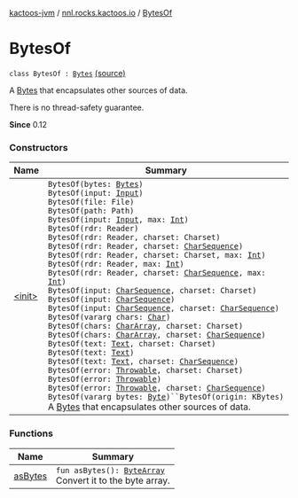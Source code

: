 [kactoos-jvm](../../index.md) / [nnl.rocks.kactoos.io](../index.md) / [BytesOf](.)

# BytesOf

`class BytesOf : `[`Bytes`](../../nnl.rocks.kactoos/-bytes/index.md) [(source)](https://github.com/neonailol/kactoos/blob/master/kactoos-jvm/src/main/kotlin/nnl/rocks/kactoos/io/BytesOf.kt#L23)

A [Bytes](../../nnl.rocks.kactoos/-bytes/index.md) that encapsulates other sources of data.

There is no thread-safety guarantee.

**Since**
0.12

### Constructors

| Name | Summary |
|---|---|
| [&lt;init&gt;](-init-.md) | `BytesOf(bytes: `[`Bytes`](../../nnl.rocks.kactoos/-bytes/index.md)`)`<br>`BytesOf(input: `[`Input`](../../nnl.rocks.kactoos/-input/index.md)`)`<br>`BytesOf(file: File)`<br>`BytesOf(path: Path)`<br>`BytesOf(input: `[`Input`](../../nnl.rocks.kactoos/-input/index.md)`, max: `[`Int`](https://kotlinlang.org/api/latest/jvm/stdlib/kotlin/-int/index.html)`)`<br>`BytesOf(rdr: Reader)`<br>`BytesOf(rdr: Reader, charset: Charset)`<br>`BytesOf(rdr: Reader, charset: `[`CharSequence`](https://kotlinlang.org/api/latest/jvm/stdlib/kotlin/-char-sequence/index.html)`)`<br>`BytesOf(rdr: Reader, charset: Charset, max: `[`Int`](https://kotlinlang.org/api/latest/jvm/stdlib/kotlin/-int/index.html)`)`<br>`BytesOf(rdr: Reader, max: `[`Int`](https://kotlinlang.org/api/latest/jvm/stdlib/kotlin/-int/index.html)`)`<br>`BytesOf(rdr: Reader, charset: `[`CharSequence`](https://kotlinlang.org/api/latest/jvm/stdlib/kotlin/-char-sequence/index.html)`, max: `[`Int`](https://kotlinlang.org/api/latest/jvm/stdlib/kotlin/-int/index.html)`)`<br>`BytesOf(input: `[`CharSequence`](https://kotlinlang.org/api/latest/jvm/stdlib/kotlin/-char-sequence/index.html)`, charset: Charset)`<br>`BytesOf(input: `[`CharSequence`](https://kotlinlang.org/api/latest/jvm/stdlib/kotlin/-char-sequence/index.html)`)`<br>`BytesOf(input: `[`CharSequence`](https://kotlinlang.org/api/latest/jvm/stdlib/kotlin/-char-sequence/index.html)`, charset: `[`CharSequence`](https://kotlinlang.org/api/latest/jvm/stdlib/kotlin/-char-sequence/index.html)`)`<br>`BytesOf(vararg chars: `[`Char`](https://kotlinlang.org/api/latest/jvm/stdlib/kotlin/-char/index.html)`)`<br>`BytesOf(chars: `[`CharArray`](https://kotlinlang.org/api/latest/jvm/stdlib/kotlin/-char-array/index.html)`, charset: Charset)`<br>`BytesOf(chars: `[`CharArray`](https://kotlinlang.org/api/latest/jvm/stdlib/kotlin/-char-array/index.html)`, charset: `[`CharSequence`](https://kotlinlang.org/api/latest/jvm/stdlib/kotlin/-char-sequence/index.html)`)`<br>`BytesOf(text: `[`Text`](../../nnl.rocks.kactoos/-text/index.md)`, charset: Charset)`<br>`BytesOf(text: `[`Text`](../../nnl.rocks.kactoos/-text/index.md)`)`<br>`BytesOf(text: `[`Text`](../../nnl.rocks.kactoos/-text/index.md)`, charset: `[`CharSequence`](https://kotlinlang.org/api/latest/jvm/stdlib/kotlin/-char-sequence/index.html)`)`<br>`BytesOf(error: `[`Throwable`](https://kotlinlang.org/api/latest/jvm/stdlib/kotlin/-throwable/index.html)`, charset: Charset)`<br>`BytesOf(error: `[`Throwable`](https://kotlinlang.org/api/latest/jvm/stdlib/kotlin/-throwable/index.html)`)`<br>`BytesOf(error: `[`Throwable`](https://kotlinlang.org/api/latest/jvm/stdlib/kotlin/-throwable/index.html)`, charset: `[`CharSequence`](https://kotlinlang.org/api/latest/jvm/stdlib/kotlin/-char-sequence/index.html)`)`<br>`BytesOf(vararg bytes: `[`Byte`](https://kotlinlang.org/api/latest/jvm/stdlib/kotlin/-byte/index.html)`)``BytesOf(origin: KBytes)`<br>A [Bytes](../../nnl.rocks.kactoos/-bytes/index.md) that encapsulates other sources of data. |

### Functions

| Name | Summary |
|---|---|
| [asBytes](as-bytes.md) | `fun asBytes(): `[`ByteArray`](https://kotlinlang.org/api/latest/jvm/stdlib/kotlin/-byte-array/index.html)<br>Convert it to the byte array. |
